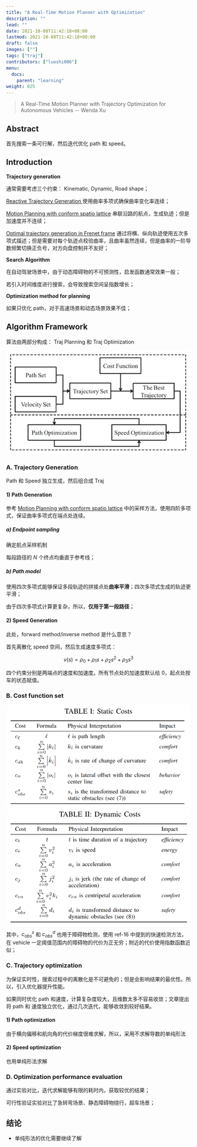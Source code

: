 ```yaml
---
title: "A Real-Time Motion Planner with Optimization"
description: ""
lead: ""
date: 2021-10-08T11:42:18+08:00
lastmod: 2021-10-08T11:42:18+08:00
draft: false
images: [""]
tags: ["traj"]
contributors: ["luoshi006"]
menu:
  docs:
    parent: "learning"
weight: 025
---
```


> A Real-Time Motion Planner with Trajectory Optimization for Autonomous Vehicles -- Wenda Xu



## Abstract

首先搜索一条可行解，然后迭代优化 path 和 speed。



## Introduction

**Trajectory generation**

通常需要考虑三个约束： Kinematic, Dynamic, Road shape；

[Reactive Trajectory Generation ](/docs/learning/traj_planning/20210924_reactive_nonholonomic_traj_gen) 使用曲率多项式确保曲率变化率连续；

[Motion Planning with conform spatio lattice](/docs/learning/traj_planning/20210926_motion_planning_with_conform_spatio_lattice)  串联沿路的航点，生成轨迹；但是加速度并不连续；

[Optimal trajectory generation in Frenet frame](/docs/learning/traj_planning/20210916_optimal_traj_in_frenet_frame) 通过将横、纵向轨迹使用五次多项式描述；但是需要对每个轨迹点校验曲率，且曲率虽然连续，但是曲率的一阶导数频繁切换正负号，对方向盘控制并不友好；

**Search Algorithm**

在自动驾驶场景中，由于动态障碍物的不可预测性，启发函数通常效果一般；

若引入时间维度进行搜索，会导致搜索空间呈指数增长；

**Optimization method for planning**

如果只优化 path，对于高速场景和动态场景效果不佳；

## Algorithm Framework

算法由两部分构成： Traj Planning 和 Traj Optimization

<div align="center">
<img src="/docs/learning/traj_planning/images/2021-10-08_15-02.png" title="image" alt="alg frame" width="500"/>
</div>

### A. Trajectory Generation

Path 和 Speed 独立生成，然后组合成 Traj

#### 1) Path Generation

参考 [Motion Planning with conform spatio lattice](/docs/learning/traj_planning/20210926_motion_planning_with_conform_spatio_lattice)  中的采样方法，使用四阶多项式，保证曲率多项式在端点处连续。

##### a) Endpoint sampling

确定航点采样机制

每段路径的 $N$ 个终点均垂直于参考线；

##### b) Path model

使用四次多项式能够保证多段轨迹的拼接点处**曲率平滑**；四次多项式生成的轨迹更平滑；

由于四次多项式计算更复杂，所以，**仅用于第一段路径**；

#### 2) Speed Generation

此处，forward method/inverse method 是什么意思？

首先离散化 speed 空间，然后生成速度多项式：

$$v(s)=\rho_0 + \rho_1s + \rho_2s^2 + \rho_3s^3$$

四个约束分别是两端点的速度和加速度。所有节点处的加速度默认给 0，起点处按车的状态赋值。

### B. Cost function set

<div align="center">
<img src="/docs/learning/traj_planning/images/2021-10-08_17-13.png" title="image" alt="alg frame" width="500"/>
</div>

<div align="center">
<img src="/docs/learning/traj_planning/images/2021-10-08_17-14.png" title="image" alt="alg frame" width="500"/>
</div>

其中，$c^s_{obs}$ 和 $c^d_{obs}$ 也用于障碍物检测，使用 ref-16 中提到的快速检测方法，在 vehicle 一定阈值范围内的障碍物的代价为正无穷；附近的代价使用指数函数近似；

### C. Trajectory optimization

为保证实时性，搜索过程中的离散化是不可避免的；但是会影响结果的最优性。所以，引入优化器提升性能。

如果同时优化 path 和速度，计算复杂度较大，且维数太多不容易收敛；文章提出将 path 和 速度独立优化，通过几次迭代，能够收敛到较好结果。

#### 1) Path optimization

由于横向偏移和航向角的代价梯度很难求解，所以，采用不求解导数的单纯形法

#### 2) Speed optimization

也用单纯形法求解

### D. Optimization performance evaluation

通过实验对比，迭代求解能够有限的耗时内，获取较优的结果；

可行性验证实验对比了急转弯场景、静态障碍物绕行，超车场景；



## 结论

- 单纯形法的优化需要继续了解
